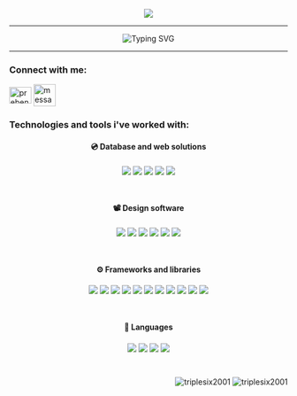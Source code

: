 <p align="center">
  <img src="https://github.com/triplesix2001/triplesix2001/assets/107557402/1cb0415e-329b-4a2c-b63f-cd0e587a16bb">
</p>

<hr>
<div align="center"<a href="https://git.io/typing-svg"><img src="https://readme-typing-svg.demolab.com?font=Fira+Code&duration=4000&pause=1000&center=true&vCenter=true&width=435&lines=Hey%2C+this+is+Preben!;Welcome+to+my+github!" alt="Typing SVG" /></a></div>
<hr>

<h3 align="left">Connect with me:</h3>
<p align="left">
<a href="https://linkedin.com/in/prebenb" target="blank"><img align="center" src="https://raw.githubusercontent.com/rahuldkjain/github-profile-readme-generator/master/src/images/icons/Social/linked-in-alt.svg" alt="prebenb" height="30" width="40" /></a>
<a href="mailto:mr.bargum@outlook.com"><img align="center" src="https://cdn-icons-png.flaticon.com/512/2593/2593456.png" title="message icons" height="40" width="40"></a>
</p>

<h3 align="left">Technologies and tools i've worked with:</h3>

<h4 align="center"> 💿 Database and web solutions</h4>
<p align="center">
  <img align="center" src="https://img.shields.io/badge/Cloudflare-F38020?style=for-the-badge&logo=Cloudflare&logoColor=white">
  <img align="center" src="https://img.shields.io/badge/Google_Cloud-4285F4?style=for-the-badge&logo=google-cloud&logoColor=white">
  <img align="center" src="https://img.shields.io/badge/MongoDB-4EA94B?style=for-the-badge&logo=mongodb&logoColor=white">
  <img align="center" src="https://img.shields.io/badge/PostgreSQL-316192?style=for-the-badge&logo=postgresql&logoColor=white">
  <img align="center" src="https://img.shields.io/badge/SQLite-07405E?style=for-the-badge&logo=sqlite&logoColor=white">
</p><br>

<h4 align="center"> 📽️ Design software</h4>
<p align="center">
  <img align="center" src="https://img.shields.io/badge/Adobe%20after%20affects-CF96FD?style=for-the-badge&logo=Adobe%20after%20effects&logoColor=393665">
  <img align="center" src="https://img.shields.io/badge/Adobe%20Illustrator-FF9A00?style=for-the-badge&logo=adobe%20illustrator&logoColor=white">
  <img align="center" src="https://img.shields.io/badge/Adobe%20Photoshop-31A8FF?style=for-the-badge&logo=Adobe%20Photoshop&logoColor=black">
  
  <img align="center" src="https://img.shields.io/badge/blender-%23F5792A.svg?style=for-the-badge&logo=blender&logoColor=white">
  <img align="center" src="https://img.shields.io/badge/Figma-F24E1E?style=for-the-badge&logo=figma&logoColor=white">
  <img align="center" src="https://img.shields.io/badge/Unsplash-000000?style=for-the-badge&logo=Unsplash&logoColor=white">
</p><br>

<h4 align="center"> ⚙️ Frameworks and libraries</h4>
<p align="center">
  <img align="center" src="https://img.shields.io/badge/Flask-000000?style=for-the-badge&logo=flask&logoColor=white">
  <img align="center" src="https://img.shields.io/badge/firebase-ffca28?style=for-the-badge&logo=firebase&logoColor=black">
  <img align="center" src="https://img.shields.io/badge/Electron-2B2E3A?style=for-the-badge&logo=electron&logoColor=9FEAF9">
  <img align="center" src="https://img.shields.io/badge/Docker-2CA5E0?style=for-the-badge&logo=docker&logoColor=white">
  <img align="center" src="https://img.shields.io/badge/jQuery-0769AD?style=for-the-badge&logo=jquery&logoColor=white">
  <img align="center" src="https://img.shields.io/badge/Nginx-009639?style=for-the-badge&logo=nginx&logoColor=white">
  <img align="center" src="https://img.shields.io/badge/next.js-000000?style=for-the-badge&logo=nextdotjs&logoColor=white">
  <img align="center" src="https://img.shields.io/badge/Node.js-339933?style=for-the-badge&logo=nodedotjs&logoColor=white">
  <img align="center" src="https://img.shields.io/badge/Postman-FF6C37?style=for-the-badge&logo=Postman&logoColor=white">
  <img align="center" src="https://img.shields.io/badge/React-20232A?style=for-the-badge&logo=react&logoColor=61DAFB">
  <img align="center" src="https://img.shields.io/badge/Vue.js-35495E?style=for-the-badge&logo=vuedotjs&logoColor=4FC08D">
</p><br>

<h4 align="center"> 🧾 Languages</h4>
<p align="center">
  <img align="center" src="https://img.shields.io/badge/CSS3-1572B6?style=for-the-badge&logo=css3&logoColor=white">
  <img align="center" src="https://img.shields.io/badge/HTML5-E34F26?style=for-the-badge&logo=html5&logoColor=white">
  <img align="center" src="https://img.shields.io/badge/JavaScript-323330?style=for-the-badge&logo=javascript&logoColor=F7DF1E">
  <img align="center" src="https://img.shields.io/badge/Python-FFD43B?style=for-the-badge&logo=python&logoColor=blue">
</p><br>

<p align="right">
<img src="https://komarev.com/ghpvc/?username=triplesix2001&label=Profile%20views&color=0e75b6&style=flat" alt="triplesix2001" /> 
  <img src="https://img.shields.io/badge/VSCode-0078D4?style=for-the-badge&logo=visual%20studio%20code&logoColor=white" alt="triplesix2001" />
</p>
